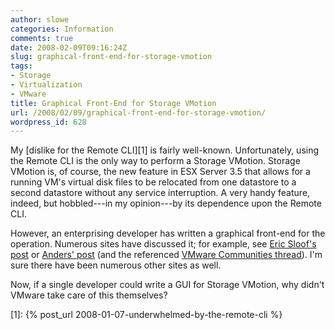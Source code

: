 ```yaml
---
author: slowe
categories: Information
comments: true
date: 2008-02-09T09:16:24Z
slug: graphical-front-end-for-storage-vmotion
tags:
- Storage
- Virtualization
- VMware
title: Graphical Front-End for Storage VMotion
url: /2008/02/09/graphical-front-end-for-storage-vmotion/
wordpress_id: 628
---
```


My [dislike for the Remote CLI][1] is fairly well-known. Unfortunately, using the Remote CLI is the only way to perform a Storage VMotion. Storage VMotion is, of course, the new feature in ESX Server 3.5 that allows for a running VM's virtual disk files to be relocated from one datastore to a second datastore without any service interruption. A very handy feature, indeed, but hobbled---in my opinion---by its dependence upon the Remote CLI.

However, an enterprising developer has written a graphical front-end for the operation. Numerous sites have discussed it; for example, see [Eric Sloof's post](http://www.ntpro.nl/blog/archives/366-SVMotion-graphical-user-interface.html) or [Anders' post](http://www.amikkelsen.com/?p=58) (and the referenced [VMware Communities thread](http://communities.vmware.com/thread/122847?tstart=0)). I'm sure there have been numerous other sites as well.

Now, if a single developer could write a GUI for Storage VMotion, why didn't VMware take care of this themselves?

[1]: {% post_url 2008-01-07-underwhelmed-by-the-remote-cli %}
